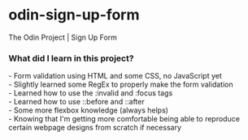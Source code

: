 # odin-sign-up-form
The Odin Project | Sign Up Form
<h3>What did I learn in this project?</h3>
- Form validation using HTML and some CSS, no JavaScript yet<br>
- Slightly learned some RegEx to properly make the form validation<br>
- Learned how to use the :invalid and :focus tags<br>
- Learned how to use ::before and ::after<br>
- Some more flexbox knowledge (always helps)<br>
- Knowing that I'm getting more comfortable being able to reproduce certain webpage designs from scratch if necessary<br>
